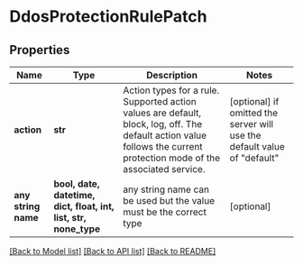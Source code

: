 # DdosProtectionRulePatch


## Properties
Name | Type | Description | Notes
------------ | ------------- | ------------- | -------------
**action** | **str** | Action types for a rule. Supported action values are default, block, log, off. The default action value follows the current protection mode of the associated service. | [optional]  if omitted the server will use the default value of "default"
**any string name** | **bool, date, datetime, dict, float, int, list, str, none_type** | any string name can be used but the value must be the correct type | [optional]

[[Back to Model list]](../README.md#documentation-for-models) [[Back to API list]](../README.md#documentation-for-api-endpoints) [[Back to README]](../README.md)


